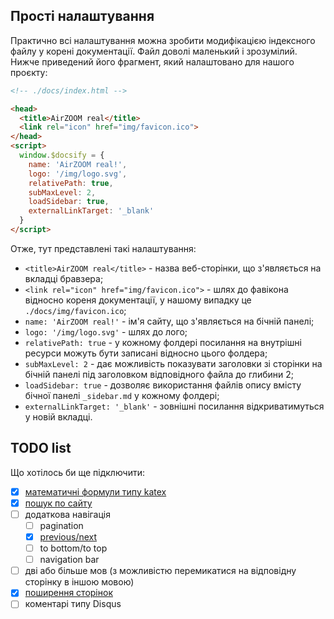 ## Прості налаштування

Практично всі налаштування можна зробити модифікацією індексного файлу у корені документації. Файл доволі маленький і зрозумілий. Нижче приведений його фрагмент, який налаштовано для нашого проєкту:

```html
<!-- ./docs/index.html -->

<head>
  <title>AirZOOM real</title>
  <link rel="icon" href="img/favicon.ico">
</head>
<script>
  window.$docsify = {
    name: 'AirZOOM real!',
    logo: '/img/logo.svg',
    relativePath: true,
    subMaxLevel: 2,
    loadSidebar: true,
    externalLinkTarget: '_blank'
  }
</script>
```

Отже, тут представлені такі налаштування:

- `<title>AirZOOM real</title>` - назва веб-сторінки, що з'являється на вкладці бравзера;
- `<link rel="icon" href="img/favicon.ico">` - шлях до фавікона відносно кореня документації, у нашому випадку це `./docs/img/favicon.ico`;
- `name: 'AirZOOM real!'` - ім'я сайту, що з'являється на бічній панелі;
- `logo: '/img/logo.svg'` - шлях до лого;
- `relativePath: true` - у кожному фолдері посилання на внутрішні ресурси можуть бути записані відносно цього фолдера;
- `subMaxLevel: 2` - дає можливість показувати заголовки зі сторінки на бічній панелі під заголовком відповідного файла до глибини 2;
- `loadSidebar: true` - дозволяє використання файлів опису вмісту бічної панелі `_sidebar.md` у кожному фолдері;
- `externalLinkTarget: '_blank'` - зовнішні посилання відкриватимуться у новій вкладці.

## TODO list

Що хотілось би ще підключити:

- [x] [математичні формули типу katex](https://github.com/upupming/docsify-katex)
- [x] [пошук по сайту](https://docsify.js.org/#/plugins?id=full-text-search)
- [ ] додаткова навігація
  - [ ] pagination
  - [x] [previous/next](https://github.com/imyelo/docsify-pagination)
  - [ ] to bottom/to top
  - [ ] navigation bar
- [ ] дві або більше мов (з можливістю перемикатися на відповідну сторінку в іншою мовою)
- [x] [поширення сторінок](https://coroo.github.io/docsify-share/)
- [ ] коментарі типу Disqus

